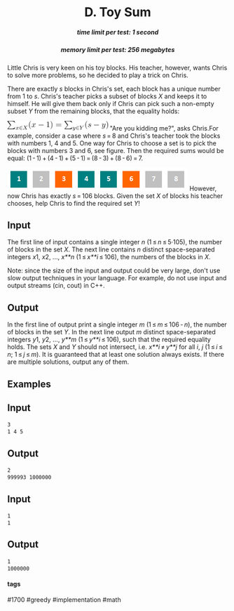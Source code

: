 <h1 style='text-align: center;'> D. Toy Sum</h1>

<h5 style='text-align: center;'>time limit per test: 1 second</h5>
<h5 style='text-align: center;'>memory limit per test: 256 megabytes</h5>

Little Chris is very keen on his toy blocks. His teacher, however, wants Chris to solve more problems, so he decided to play a trick on Chris.

There are exactly *s* blocks in Chris's set, each block has a unique number from 1 to *s*. Chris's teacher picks a subset of blocks *X* and keeps it to himself. He will give them back only if Chris can pick such a non-empty subset *Y* from the remaining blocks, that the equality holds: 

![](images/37b797b8afff1b78d9cef3602665323f470da659.png) "Are you kidding me?", asks Chris.For example, consider a case where *s* = 8 and Chris's teacher took the blocks with numbers 1, 4 and 5. One way for Chris to choose a set is to pick the blocks with numbers 3 and 6, see figure. Then the required sums would be equal: (1 - 1) + (4 - 1) + (5 - 1) = (8 - 3) + (8 - 6) = 7.

 ![](images/dacde6bcbca311af8035fd2b1754fc6fc343f4fa.png) However, now Chris has exactly *s* = 106 blocks. Given the set *X* of blocks his teacher chooses, help Chris to find the required set *Y*!

## Input

The first line of input contains a single integer *n* (1 ≤ *n* ≤ 5·105), the number of blocks in the set *X*. The next line contains *n* distinct space-separated integers *x*1, *x*2, ..., *x**n* (1 ≤ *x**i* ≤ 106), the numbers of the blocks in *X*.

Note: since the size of the input and output could be very large, don't use slow output techniques in your language. For example, do not use input and output streams (cin, cout) in C++.

## Output

In the first line of output print a single integer *m* (1 ≤ *m* ≤ 106 - *n*), the number of blocks in the set *Y*. In the next line output *m* distinct space-separated integers *y*1, *y*2, ..., *y**m* (1 ≤ *y**i* ≤ 106), such that the required equality holds. The sets *X* and *Y* should not intersect, i.e. *x**i* ≠ *y**j* for all *i*, *j* (1 ≤ *i* ≤ *n*; 1 ≤ *j* ≤ *m*). It is guaranteed that at least one solution always exists. If there are multiple solutions, output any of them.

## Examples

## Input


```
3  
1 4 5  

```
## Output


```
2  
999993 1000000
```
## Input


```
1  
1  

```
## Output


```
1  
1000000   

```


#### tags 

#1700 #greedy #implementation #math 